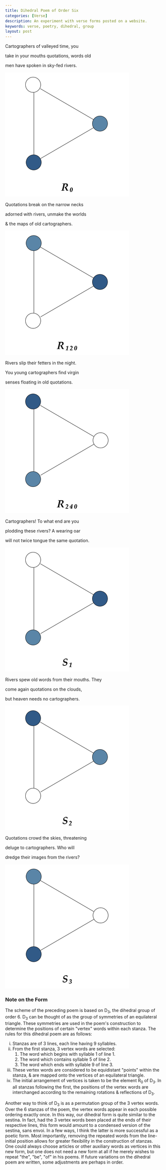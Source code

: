 ```yaml
---
title: Dihedral Poem of Order Six
categories: [Verse]
description: An experiment with verse forms posted on a website.
keywords: verse, poetry, dihedral, group
layout: post
---
```


<div class="dihedral-container">
    <div class="dihedral-item">
        <p class="hanging">
            Cartographers of valleyed time, you
        </p>
        <p class="hanging">
            take in your mouths quotations, words old
        </p>
        <p class="hanging">
            men have spoken in sky-fed rivers.
        </p>
    </div>
    <div class="dihedral-item dihedral-img">
        <img src="/static/images/D_3_R_0.png" alt="R_0">
    </div>
</div>
<div class="dihedral-container">
    <div class="dihedral-item">
        <p class="hanging">
            Quotations break on the narrow necks
        </p>
        <p class="hanging">
            adorned with rivers, unmake the worlds
        </p>
        <p class="hanging">
            & the maps of old cartographers.
        </p>
    </div>
    <div class="dihedral-item dihedral-img">
        <img src="/static/images/D_3_R_120.png" alt="R_120">
    </div>
</div>
<div class="dihedral-container">
    <div class="dihedral-item">
        <p class="hanging">
            Rivers slip their fetters in the night.
        </p>
        <p class="hanging">
            You young cartographers find virgin
        </p>
        <p class="hanging">
            senses floating in old quotations.
        </p>
    </div>
    <div class="dihedral-item dihedral-img">
        <img src="/static/images/D_3_R_240.png" alt="R_240">
    </div>
</div>
<div class="dihedral-container">
    <div class="dihedral-item">
        <p class="hanging">
            Cartographers! To what end are you
        </p>
        <p class="hanging">
            plodding these rivers? A wearing oar
        </p>
        <p class="hanging">
            will not twice tongue the same quotation.
        </p>
    </div>
    <div class="dihedral-item dihedral-img">
        <img src="/static/images/D_3_S_1.png" alt="S_1">
    </div>
</div>
<div class="dihedral-container">
    <div class="dihedral-item">
        <p class="hanging">
            Rivers spew old words from their mouths. They
        </p>
        <p class="hanging">
            come again quotations on the clouds,
        </p>
        <p class="hanging">
            but heaven needs no cartographers.
        </p>
    </div>
    <div class="dihedral-item dihedral-img">
        <img src="/static/images/D_3_S_2.png" alt="S_2">
    </div>
</div>
<div class="dihedral-container">
    <div class="dihedral-item">
        <p class="hanging">
            Quotations crowd the skies, threatening
        </p>
        <p class="hanging">
            deluge to cartographers. Who will
        </p>
        <p class="hanging">
            dredge their images from the rivers?
        </p>
    </div>
    <div class="dihedral-item dihedral-img">
        <img src="/static/images/D_3_S_3.png" alt="S_3">
    </div>
</div>
<div class="section-container" id="formal-note-container">
    <div class="section-header" id="formal-note">
        <h3>
            Note on the Form
        </h3>
    </div>
    <div class="section-content" id="formal-note-content">
        <p>
            The scheme of the preceding poem is based on D<sub>3</sub>, the
            dihedral group of order 6. D<sub>3</sub> can be thought of as the
            group of symmetries of an equilateral triangle. These symmetries are
            used in the poem's construction to determine the positions of
            certain "vertex" words within each stanza. The rules for this
            dihedral poem are as follows:
        </p>
        <ol type="i">
            <li>
                Stanzas are of 3 lines, each line having 9 syllables.
            </li>
            <li>
                From the first stanza, 3 vertex words are selected:
                <ol type="1">
                    <li>
                        The word which begins with syllable 1 of line 1.
                    </li>
                    <li>
                        The word which contains syllable 5 of line 2.
                    </li>
                    <li>
                        The word which ends with syllable 9 of line 3.
                    </li>
                </ol>
            </li>
            <li>
                These vertex words are considered to be equidistant "points"
                within the stanza, & are mapped onto the vertices of an
                equilateral triangle.
            </li>
            <li>
                The initial arrangement of vertices is taken to be the element
                R<sub>0</sub> of D<sub>3</sub>. In all stanzas following the
                first, the positions of the vertex words are interchanged
                according to the remaining rotations & reflections of
                D<sub>3</sub>.
            </li>
        </ol>
        <p>
            Another way to think of D<sub>3</sub> is as a permutation group of
            the 3 vertex words. Over the 6 stanzas of the poem, the vertex words
            appear in each possible ordering exactly once. In this way, our
            dihedral form is quite similar to the sestina. In fact, had the 3
            vertex words been placed at the ends of their respective lines, this
            form would amount to a condensed version of the sestina, sans envoi.
            In a few ways, I think the latter is more successful as a poetic
            form. Most importantly, removing the repeated words from the
            line-initial position allows for greater flexibility in the
            construction of stanzas. One could always choose articles or other
            auxiliary words as vertices in this new form, but one does not need
            a new form at all if he merely wishes to repeat "the", "be", "of" in
            his poems. If future variations on the dihedral poem are written,
            some adjustments are perhaps in order.
        </p>
    </div>
</div>

